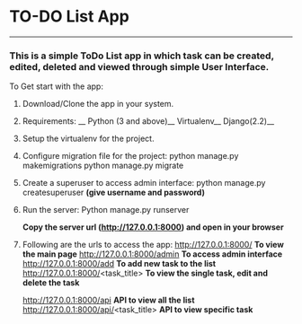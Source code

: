 # TO-DO List App
---
### This is a simple ToDo List app in which task can be created, edited, deleted and viewed through simple User Interface.

To Get start with the app:

1. Download/Clone the app in your system.

2. Requirements: __
   Python (3 and above)__
   Virtualenv__
   Django(2.2)__

3. Setup the virtualenv for the project.

4. Configure migration file for the project: 
   python manage.py makemigrations 
   python manage.py migrate

5. Create a superuser to access admin interface:
   python manage.py createsuperuser 
   **(give username and password)**

6. Run the server:
   Python manage.py runserver

   **Copy the server url (http://127.0.0.1:8000) and open in your browser**

7. Following are the urls to access the app: 
   http://127.0.0.1:8000/                  **To view the main page**
   http://127.0.0.1:8000/admin             **To access admin interface**
   http://127.0.0.1:8000/add               **To add new task to the list**
   http://127.0.0.1:8000/<task_title>      **To view the single task, edit and delete the task**

   http://127.0.0.1:8000/api               **API to view all the list**
   http://127.0.0.1:8000/api/<task_title>  **API to view specific task**
